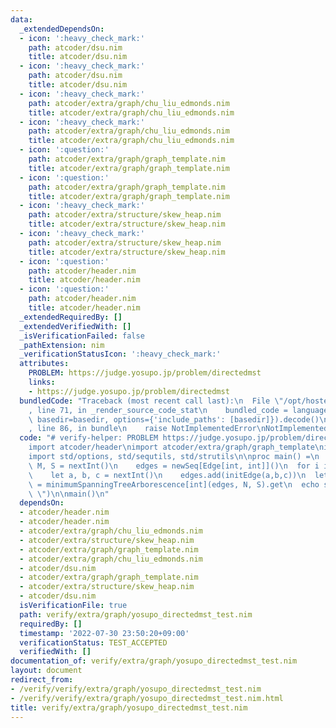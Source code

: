 ```yaml
---
data:
  _extendedDependsOn:
  - icon: ':heavy_check_mark:'
    path: atcoder/dsu.nim
    title: atcoder/dsu.nim
  - icon: ':heavy_check_mark:'
    path: atcoder/dsu.nim
    title: atcoder/dsu.nim
  - icon: ':heavy_check_mark:'
    path: atcoder/extra/graph/chu_liu_edmonds.nim
    title: atcoder/extra/graph/chu_liu_edmonds.nim
  - icon: ':heavy_check_mark:'
    path: atcoder/extra/graph/chu_liu_edmonds.nim
    title: atcoder/extra/graph/chu_liu_edmonds.nim
  - icon: ':question:'
    path: atcoder/extra/graph/graph_template.nim
    title: atcoder/extra/graph/graph_template.nim
  - icon: ':question:'
    path: atcoder/extra/graph/graph_template.nim
    title: atcoder/extra/graph/graph_template.nim
  - icon: ':heavy_check_mark:'
    path: atcoder/extra/structure/skew_heap.nim
    title: atcoder/extra/structure/skew_heap.nim
  - icon: ':heavy_check_mark:'
    path: atcoder/extra/structure/skew_heap.nim
    title: atcoder/extra/structure/skew_heap.nim
  - icon: ':question:'
    path: atcoder/header.nim
    title: atcoder/header.nim
  - icon: ':question:'
    path: atcoder/header.nim
    title: atcoder/header.nim
  _extendedRequiredBy: []
  _extendedVerifiedWith: []
  _isVerificationFailed: false
  _pathExtension: nim
  _verificationStatusIcon: ':heavy_check_mark:'
  attributes:
    PROBLEM: https://judge.yosupo.jp/problem/directedmst
    links:
    - https://judge.yosupo.jp/problem/directedmst
  bundledCode: "Traceback (most recent call last):\n  File \"/opt/hostedtoolcache/Python/3.10.5/x64/lib/python3.10/site-packages/onlinejudge_verify/documentation/build.py\"\
    , line 71, in _render_source_code_stat\n    bundled_code = language.bundle(stat.path,\
    \ basedir=basedir, options={'include_paths': [basedir]}).decode()\n  File \"/opt/hostedtoolcache/Python/3.10.5/x64/lib/python3.10/site-packages/onlinejudge_verify/languages/nim.py\"\
    , line 86, in bundle\n    raise NotImplementedError\nNotImplementedError\n"
  code: "# verify-helper: PROBLEM https://judge.yosupo.jp/problem/directedmst\n\n\
    import atcoder/header\nimport atcoder/extra/graph/graph_template\nimport atcoder/extra/graph/chu_liu_edmonds\n\
    import std/options, std/sequtils, std/strutils\n\nproc main() =\n  var\n    N,\
    \ M, S = nextInt()\n    edges = newSeq[Edge[int, int]]()\n  for i in 0..<M:\n\
    \    let a, b, c = nextInt()\n    edges.add(initEdge(a,b,c))\n  let (s, parent)\
    \ = minimumSpanningTreeArborescence[int](edges, N, S).get\n  echo s\n  echo parent.mapIt($it).join(\"\
    \ \")\n\nmain()\n"
  dependsOn:
  - atcoder/header.nim
  - atcoder/header.nim
  - atcoder/extra/graph/chu_liu_edmonds.nim
  - atcoder/extra/structure/skew_heap.nim
  - atcoder/extra/graph/graph_template.nim
  - atcoder/extra/graph/chu_liu_edmonds.nim
  - atcoder/dsu.nim
  - atcoder/extra/graph/graph_template.nim
  - atcoder/extra/structure/skew_heap.nim
  - atcoder/dsu.nim
  isVerificationFile: true
  path: verify/extra/graph/yosupo_directedmst_test.nim
  requiredBy: []
  timestamp: '2022-07-30 23:50:20+09:00'
  verificationStatus: TEST_ACCEPTED
  verifiedWith: []
documentation_of: verify/extra/graph/yosupo_directedmst_test.nim
layout: document
redirect_from:
- /verify/verify/extra/graph/yosupo_directedmst_test.nim
- /verify/verify/extra/graph/yosupo_directedmst_test.nim.html
title: verify/extra/graph/yosupo_directedmst_test.nim
---
```

